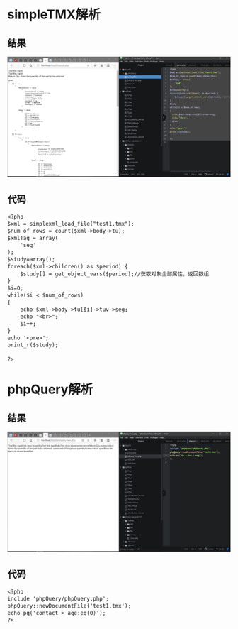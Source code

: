 # simpleTMX解析
## 结果
![ktzy09_1 pic](https://github.com/JayKay7812/Database-Theory-2/blob/master/%E8%AF%BE%E5%A0%82%E4%BD%9C%E4%B8%9A09/img/ktzy09_1.png)
## 代码
```
<?php
$xml = simplexml_load_file("test1.tmx");
$num_of_rows = count($xml->body->tu);
$xmlTag = array(
    'seg'
);
$study=array();
foreach($xml->children() as $period) {
    $study[] = get_object_vars($period);//获取对象全部属性，返回数组
}
$i=0;
while($i < $num_of_rows)
{
	echo $xml->body->tu[$i]->tuv->seg;
	echo "<br>";
	$i++;
}
echo '<pre>';
print_r($study);

?>
```
# phpQuery解析
## 结果
![ktzy09_2 pic](https://github.com/JayKay7812/Database-Theory-2/blob/master/%E8%AF%BE%E5%A0%82%E4%BD%9C%E4%B8%9A09/img/ktzy09_2.png)
## 代码
```
<?php
include 'phpQuery/phpQuery.php';
phpQuery::newDocumentFile('test1.tmx'); 
echo pq('contact > age:eq(0)');
?>
```

